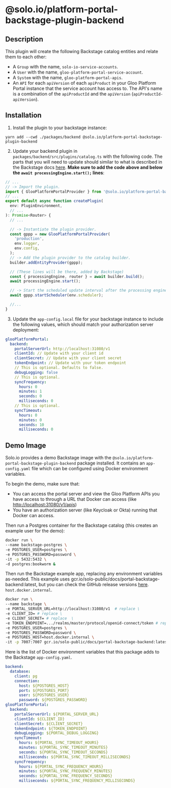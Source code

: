 # @solo.io/platform-portal-backstage-plugin-backend

## Description

This plugin will create the following Backstage catalog entities and relate them to each other:

- A `Group` with the name, `solo-io-service-accounts`.
- A `User` with the name, `gloo-platform-portal-service-account`.
- A `System` with the name, `gloo-platform-portal-apis`.
- An `API` for each `apiVersion` of each `apiProduct` in your Gloo Platform Portal instance that the service account has access to. The API's name is a combination of the `apiProductId` and the `apiVersion` (`apiProductId-apiVersion`).

## Installation

1. Install the plugin to your backstage instance:

```shell
yarn add --cwd ./packages/backend @solo.io/platform-portal-backstage-plugin-backend
```

2. Update your backend plugin in `packages/backend/src/plugins/catalog.ts` with the following code. The parts that you will need to update should similar to what is described in the Backstage docs [here](https://backstage.io/docs/features/software-catalog/external-integrations/#installing-the-provider). **Make sure to add the code above and below the `await processingEngine.start();` lines**:

```ts
// ...
// -> Import the plugin.
import { GlooPlatformPortalProvider } from '@solo.io/platform-portal-backstage-plugin-backend';
// ...
export default async function createPlugin(
  env: PluginEnvironment,
  // ...
): Promise<Router> {
  // ...

  // -> Instantiate the plugin provider.
  const gppp = new GlooPlatformPortalProvider(
    'production',
    env.logger,
    env.config,
  );
  // -> Add the plugin provider to the catalog builder.
  builder.addEntityProvider(gppp);

  // (These lines will be there, added by Backstage)
  const { processingEngine, router } = await builder.build();
  await processingEngine.start();

  // -> Start the scheduled update interval after the processing engine starts.
  await gppp.startScheduler(env.scheduler);

  //...
}
```

3. Update the `app-config.local` file for your backstage instance to include the following values, which should match your authorization server deployment:

```yaml
glooPlatformPortal:
  backend:
    portalServerUrl: http://localhost:31080/v1
    clientId: // Update with your client id
    clientSecret: // Update with your client secret
    tokenEndpoint: // Update with your token endpoint
    // This is optional. Defaults to false.
    debugLogging: false
    // This is optional.
    syncFrequency:
      hours: 0
      minutes: 1
      seconds: 0
      milliseconds: 0
    // This is optional.
    syncTimeout:
      hours: 0
      minutes: 0
      seconds: 10
      milliseconds: 0
```

## Demo Image

Solo.io provides a demo Backstage image with the `@solo.io/platform-portal-backstage-plugin-backend` package installed. It contains an `app-config.yaml` file which can be configured using Docker environment variables.

To begin the demo, make sure that:

- You can access the portal server and view the Gloo Platform APIs you have access to through a URL that Docker can access (like [http://localhost:31080/v1/apis](http://localhost:31080/v1/apis))
- You have an authorization server (like Keycloak or Okta) running that Docker can access.

Then run a Postgres container for the Backstage catalog (this creates an example user for the demo):

```sh
docker run \
--name backstage-postgres \
-e POSTGRES_USER=postgres \
-e POSTGRES_PASSWORD=password \
-it -p 5432:5432 \
-d postgres:bookworm &
```

Then run the Backstage example app, replacing any environment variables as-needed. This example uses gcr.io/solo-public/docs/portal-backstage-backend:latest, but you can check the GitHub release versions [here](https://github.com/solo-io/platform-portal-backstage-plugin-backend/releases). `host.docker.internal`.

```sh
docker run \
--name backstage \
-e PORTAL_SERVER_URL=http://localhost:31080/v1  # replace \
-e CLIENT_ID= # replace \
-e CLIENT_SECRET= # replace  \
-e TOKEN_ENDPOINT=.../realms/master/protocol/openid-connect/token # replace \
-e POSTGRES_USER=postgres \
-e POSTGRES_PASSWORD=password \
-e POSTGRES_HOST=host.docker.internal \
-it -p 7007:7007 gcr.io/solo-public/docs/portal-backstage-backend:latest
```

Here is the list of Docker environment variables that this package adds to the Backstage `app-config.yaml`.

```yaml
backend:
  database:
    client: pg
    connection:
      host: ${POSTGRES_HOST}
      port: ${POSTGRES_PORT}
      user: ${POSTGRES_USER}
      password: ${POSTGRES_PASSWORD}
glooPlatformPortal:
  backend:
    portalServerUrl: ${PORTAL_SERVER_URL}
    clientId: ${CLIENT_ID}
    clientSecret: ${CLIENT_SECRET}
    tokenEndpoint: ${TOKEN_ENDPOINT}
    debugLogging: ${PORTAL_DEBUG_LOGGING}
    syncTimeout:
      hours: ${PORTAL_SYNC_TIMEOUT_HOURS}
      minutes: ${PORTAL_SYNC_TIMEOUT_MINUTES}
      seconds: ${PORTAL_SYNC_TIMEOUT_SECONDS}
      milliseconds: ${PORTAL_SYNC_TIMEOUT_MILLISECONDS}
    syncFrequency:
      hours: ${PORTAL_SYNC_FREQUENCY_HOURS}
      minutes: ${PORTAL_SYNC_FREQUENCY_MINUTES}
      seconds: ${PORTAL_SYNC_FREQUENCY_SECONDS}
      milliseconds: ${PORTAL_SYNC_FREQUENCY_MILLISECONDS}
```

